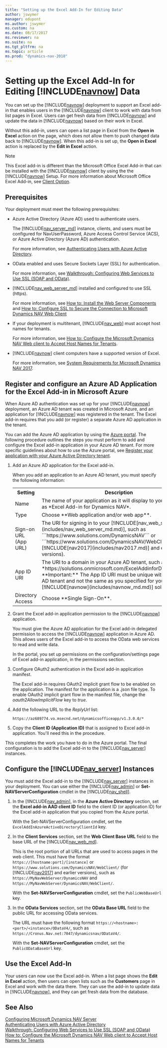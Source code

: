 ```yaml
---
title: "Setting up the Excel Add-In for Editing Data"
author: jswymer
manager: edupont
ms.author: jswymer
ms.custom: na
ms.date: 08/17/2017
ms.reviewer: na
ms.suite: na
ms.tgt_pltfrm: na
ms.topic: article
ms.prod: "dynamics-nav-2018"
---
```

# Setting up the Excel Add-In for Editing [!INCLUDE[navnow](includes/navnow_md.md)] Data
You can set up the [!INCLUDE[navnow](includes/navnow_md.md)] deployment to support an Excel add-in that enables users in the [!INCLUDE[navnow](includes/navnow_md.md)] client to work with data from list pages in Excel. Users can get fresh data from [!INCLUDE[navnow](includes/navnow_md.md)] and update the data in [!INCLUDE[navnow](includes/navnow_md.md)] based on their work in Excel.

Without this add-in, users can open a list page in Excel from the **Open in Excel** action on the page, which does not allow them to push changed data back to [!INCLUDE[navnow](includes/navnow_md.md)]. When this add-in is set up, the **Open in Excel** action is replaced by the **Edit in Excel** action.

>[!NOTE]
>This Excel add-in is different than the Microsoft Office Excel Add-in that can be installed with  the [!INCLUDE[navnow](includes/navnow_md.md)] client by using the the [!INCLUDE[navnow](includes/navnow_md.md)] Setup. For more information about Microsoft Office Excel Add-in, see [Client Option](client-option.md).

## Prerequisites
Your deployment must meet the following prerequisites:

-   Azure Active Directory (Azure AD) used to authenticate users.

    The [!INCLUDE[nav_server_md](includes/nav_server_md.md)] instance, clients, and users must be configured for NavUserPassword, Azure Access Control Service (ACS), or Azure Active Directory (Azure AD) authentication.

    For more information, see [Authenticating Users with Azure Active Directory](Authenticating-Users-with-Azure-Active-Directory.md).  
-   OData enabled and uses Secure Sockets Layer (SSL) for authentication.

    For more information, see [Walkthrough: Configuring Web Services to Use SSL (SOAP and OData)](Walkthrough--Configuring-Web-Services-to-Use-SSL--SOAP-and-OData-.md).  

-   [!INCLUDE[nav_web_server_md](includes/nav_web_server_md.md)] installed and configured to use SSL (https).

    For more information, see [How to: Install the Web Server Components](How-to--Install-the-Web-Server-Components.md) and [How to: Configure SSL to Secure the Connection to Microsoft Dynamics NAV Web Client](How-to--Configure-SSL-to-Secure-the-Connection-to-Microsoft-Dynamics-NAV-Web-Client.md)

-   If your deployment is multitenant, [!INCLUDE[nav_web](includes/nav_web_md.md)] must accept host names for tenants.

    For more information, see [How to: Configure the Microsoft Dynamics NAV Web client to Accept Host Names for Tenants](How-to--Configure-the-Microsoft-Dynamics-NAV-Web-client-to-Accept-Host-Names-for-Tenants.md).  

- [!INCLUDE[navnow](includes/navnow_md.md)] client computers have a supported version of Excel.

    For more information, see [System Requirements for Microsoft Dynamics NAV 2017](System-Requirements-for-Microsoft-Dynamics-NAV.md#WebClient).

## Register and configure an Azure AD Application for the Excel Add-in in Microsoft Azure
When Azure AD authentication was set up for your [!INCLUDE[navnow](includes/navnow_md.md)] deployment, an Azure AD tenant was created in Microsoft Azure, and an application for [!INCLUDE[navnow](includes/navnow_md.md)] was registered in the tenant. The Excel add-in requires that you add (or register) a separate Azure AD application in the tenant.

You can add the Azure AD application by using the [Azure portal](http://go.microsoft.com/fwlink/?LinkID=317944). The following procedure outlines the steps you must perform to add and configure the Excel add-in application in your Azure AD tenant. For more specific guidelines about how to use the Azure portal, see [Register your application with your Azure Active Directory tenant](https://docs.microsoft.com/en-us/azure/active-directory/active-directory-app-registration).

1.  Add an Azure AD application for the Excel add-in.

    When you add an application to an Azure AD tenant, you must specify the following information:  

    <table>
    <tr>
    <th>Setting</th>
    <th>Description</th>
    </tr>
    <tr>
    <td>Name</td>
    <td>The name of your application as it will display to your users, such as *Excel Add-in for Dynamics NAV*.</td>
    </tr>
    <tr>
    <td>Type</td>
    <td>Choose **Web application and/or web app**.</td>
    </tr>
    <tr>
    <td>Sign-on URL (App URL)</td>
    <td>The URI for signing in to your [!INCLUDE[nav_web_server](includes/nav_web_server_md.md)], such as ```https://www.solutions.com/DynamicsNAV``` or ```https://www.solutions.com/DynamicsNAV/WebClient/``` (for [!INCLUDE[nav2017](includes/nav2017.md)] and earlier versions).</td>
    </tr>
    <tr>
    <td>App ID URI</td>
    <td>The URI to a domain in your Azure AD tenant, such as *https://solutions.onmicrosoft.com/ExcelAddinforDynamicsNAV*. **Important:**  The App ID URI must be unique within the Azure AD tenant and not the same as you specified for your [!INCLUDE[navnow](includes/navnow_md.md)] solution.</td>
    </tr>
    <tr>
    <td>Directory Access</td>
    <td>Choose **Single Sign-On**.</td>
    </tr>
    </table>

2.  Grant the Excel add-in application permission to the [!INCLUDE[navnow](includes/navnow_md.md)] application.

    You must give the Azure AD application for the Excel add-in delegated permission to access the [!INCLUDE[navnow](includes/navnow_md.md)] application in Azure AD. This allows users of the Excel add-in to access the OData web services to read and write data.  

    In the portal, you set up permissions on the configuration/settings page of Excel add-in application, in the permissions section.  

3.  Configure OAuth2 authentication in the Excel add-in application manifest.

    The Excel add-in requires OAuth2 implicit grant flow to be enabled on the application. The manifest for the application is a .json file type. To enable OAuth2 implicit grant flow in the manifest file, change the *oauth2AllowImplicitFlow* key to *true*.

4. Add the following URL to the *ReplyUrl* list:

    ```  
    https://az689774.vo.msecnd.net/dynamicsofficeapp/v1.3.0.0/*
    ```  

5.  Copy the **Client ID (Application ID)** that is assigned to Excel add-in application. You'll need this in the procedure.

This completes the work you have to do in the Azure portal. The final configuration is to add the Excel add-in to the [!INCLUDE[nav_server](includes/nav_server_md.md)] instances.

## Configure the [!INCLUDE[nav_server](includes/nav_server_md.md)] Instances
You must add the Excel add-in to the [!INCLUDE[nav_server](includes/nav_server_md.md)] instances in your deployment. You can use either the [!INCLUDE[nav_admin](includes/nav_admin_md.md)] or **Set-NAVServerConfiguration** cmdlet in the [!INCLUDE[nav_shell](includes/nav_shell_md.md)].

1.  In the [!INCLUDE[nav_admin](includes/nav_admin_md.md)], in the **Azure Active Directory** section, set the **Excel add-in AAD client ID** field to the client ID (or application ID) for the Excel add-in application that you copied from the Azure portal.

    With the Set-NAVServerConfiguration cmdlet, set the ```ExcelAddInAzureActiveDirectoryClientId``` key.

2.  In the **Client Services** section, set the **Web Client Base URL** field to the base URL of the [!INCLUDE[nav_web_md](includes/nav_web_md.md)].

	This is the root portion of all URLs that are used to access pages in the web client. This must have the format ```https://[hostname:port]/[instance]``` or ```https://www.solutions.com/DynamicsNAV/WebClient/``` (for [!INCLUDE[nav2017](includes/nav2017.md)] and earlier versions), such as ```https://MyNavWebServer/DynamicsNAV``` and ```https://MyNavWebServer/DynamicsNAV/WebClient/```.

    With the **Set-NAVServerConfiguration** cmdlet, set the ```PublicWebBaseUrl``` key.

3.  In the **OData Services** section, set the **OData Base URL** field to the public URL for accessing OData services.

    The URL must have the following format ```https://<hostname>:<port>/<instance>/ODataV4/```, such as ```https://Cronus.Nav.net:7047/dynamicsnav/ODataV4/```.

    With the **Set-NAVServerConfiguration** cmdlet, set the ```PublicODataBaseUrl``` key.

## Use the Excel Add-In
Your users can now use the Excel add-in. When a list page shows the **Edit in Excel** action, then users can open lists such as the **Customers** page in Excel and work with the data there. They can use the add-in to update data in [!INCLUDE[navnow](includes/navnow_md.md)], and they can get fresh data from the database.  

<!-- > [!NOTE]  
>  The pages that your users want to work on in Excel must be published as web services. -->

## See Also
[Configuring Microsoft Dynamics NAV Server](Configuring-Microsoft-Dynamics-NAV.md)  
[Authenticating Users with Azure Active Directory](Authenticating-Users-with-Azure-Active-Directory.md)  
[Walkthrough: Configuring Web Services to Use SSL (SOAP and OData)](Walkthrough--Configuring-Web-Services-to-Use-SSL--SOAP-and-OData-.md)  
[How to: Configure the Microsoft Dynamics NAV Web client to Accept Host Names for Tenants](How-to--Configure-the-Microsoft-Dynamics-NAV-Web-client-to-Accept-Host-Names-for-Tenants.md)  
